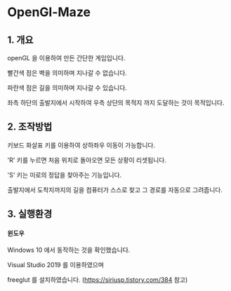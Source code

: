 # OpenGl-Maze

## 1. 개요
openGL 을 이용하여 만든 간단한 게임입니다.

빨간색 점은 벽을 의미하며 지나갈 수 없습니다.

파란색 점은 길을 의미하며 지나갈 수 있습니다.

좌측 하단의 출발지에서 시작하여 우측 상단의 목적지 까지 도달하는 것이 목적입니다.


## 2. 조작방법
키보드 화살표 키를 이용하여 상하좌우 이동이 가능합니다.

'R' 키를 누르면 처음 위치로 돌아오면 모든 상황이 리셋됩니다.

'S' 키는 미로의 정답을 찾아주는 기능입니다.

  출발지에서 도착지까지의 길을 컴퓨터가 스스로 찾고 그 경로를 자동으로 그려줍니다.
  
  
## 3. 실행환경
#### 윈도우
Windows 10 에서 동작하는 것을 확인했습니다.

Visual Studio 2019 를 이용하였으며

freeglut 를 설치하였습니다. (https://siriusp.tistory.com/384 참고)

